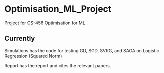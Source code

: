 # Optimisation_ML_Project
Project for CS-456 Optimisation for ML

## Currently

Simulations has the code for testing GD, SGD, SVRG, and SAGA on Logistic Regression (Squared Norm)

Report has the report and cites the relevant papers.

